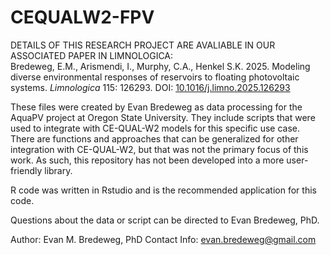 # CEQUALW2-FPV

DETAILS OF THIS RESEARCH PROJECT ARE AVALIABLE IN OUR ASSOCIATED PAPER IN LIMNOLOGICA:
<br>Bredeweg, E.M., Arismendi, I., Murphy, C.A., Henkel S.K. 2025. Modeling diverse environmental responses of reservoirs to floating photovoltaic systems. <i>Limnologica</i> 115: 126293. DOI: <a href="https://doi.org/10.1016/j.limno.2025.126293">10.1016/j.limno.2025.126293</a></br>

These files were created by Evan Bredeweg as data processing for the AquaPV project at Oregon State University. They include scripts that were used to integrate with CE-QUAL-W2 models for this specific use case. There are functions and approaches that can be generalized for other integration with CE-QUAL-W2, but that was not the primary focus of this work. As such, this repository has not been developed into a more user-friendly library.

R code was written in Rstudio and is the recommended application for this code.

Questions about the data or script can be directed to Evan Bredeweg, PhD.

Author: Evan M. Bredeweg, PhD
Contact Info: evan.bredeweg@gmail.com
